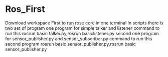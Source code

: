 # Ros_First
Download workspace
First to run rose core in one terminal
In scripts there is two set of program
one program for simple talker and listener
command to run this rosrun basic talker.py,rosrun basiclistener.py
second one program for sensor_publisher.py and sensor_subscriber.py
command to run this second program rosrun basic sensor_publisher.py,rosrun basic sensor_publisher.py
